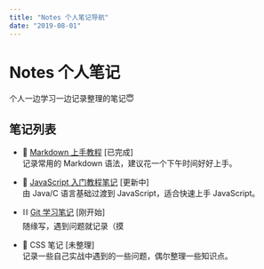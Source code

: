 ```yaml
---
title: "Notes 个人笔记导航"
date: "2019-08-01"
---
```


# Notes 个人笔记

个人一边学习一边记录整理的笔记😇

## 笔记列表

- 📃 [Markdown 上手教程](./markdown/README.md) [已完成]  
  记录常用的 Markdown 语法，建议花一个下午时间好好上手。
  
- 🚀 [JavaScript 入门教程笔记](./javascript/README.md) [更新中]  
  由 Java/C 语言基础过渡到 JavaScript，适合快速上手 JavaScript。

- ⛓ [Git 学习笔记](./git/README.md) [刚开始]  
  随缘写，遇到问题就记录（摸

- 🔮 CSS 笔记 [未整理]  
  记录一些自己实战中遇到的一些问题，偶尔整理一些知识点。

<br/>
